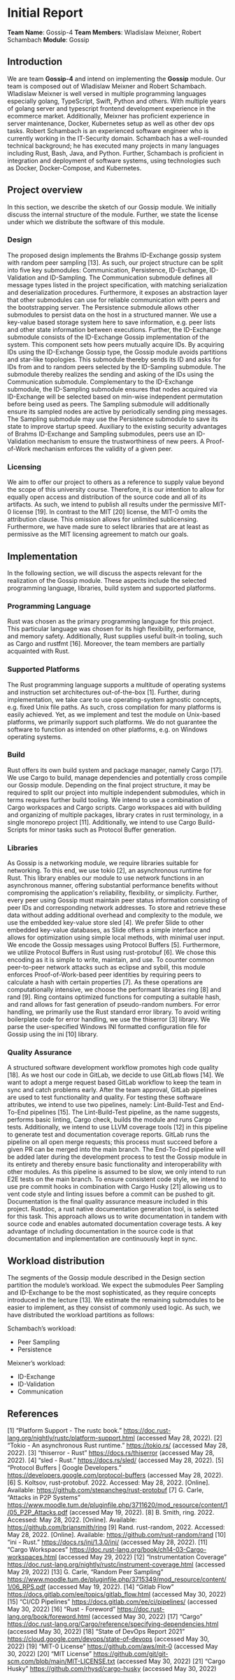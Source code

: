 # Initial Report

**Team Name**: Gossip-4
**Team Members**: Wladislaw Meixner, Robert Schambach
**Module**: Gossip

## Introduction

We are team **Gossip-4** and intend on implementing the **Gossip** module. Our team is composed out of Wladislaw Meixner and Robert Schambach.
Wladislaw Meixner is well versed in multiple programming languages especially golang, TypeScript, Swift, Python and others. With multiple years of golang server and typescript frontend development experience in the ecommerce market. Additionally, Meixner has proficient experience in server maintenance, Docker, Kubernetes setup as well as other dev ops tasks.
Robert Schambach is an experienced software engineer who is currently working in the IT-Security domain. Schambach has a well-rounded technical background; he has executed many projects in many languages including Rust, Bash, Java, and Python. Further, Schambach is proficient in integration and deployment of software systems, using technologies such as Docker, Docker-Compose, and Kubernetes.

## Project overview

In this section, we describe the sketch of our Gossip module. We initially discuss the internal structure of the module. Further, we state the license under which we distribute the software of this module.

### Design

The proposed design implements the Brahms ID-Exchange gossip system with random peer sampling [13]. As such, our project structure can be split into five key submodules: Communication, Persistence, ID-Exchange, ID-Validation and ID-Sampling.
The Communication submodule defines all message types listed in the project specification, with matching serialization and deserialization procedures. Furthermore, it exposes an abstraction layer that other submodules can use for reliable communication with peers and the bootstrapping server.
The Persistence submodule allows other submodules to persist data on the host in a structured manner. We use a key-value based storage system here to save information, e.g. peer lists and other state information between executions.
Further, the ID-Exchange submodule consists of the ID-Exchange Gossip implementation of the system. This component sets how peers mutually acquire IDs. By acquiring IDs using the ID-Exchange Gossip type, the Gossip module avoids partitions and star-like topologies. This submodule thereby sends its ID and asks for IDs from and to random peers selected by the ID-Sampling submodule. The submodule thereby realizes the sending and asking of the IDs using the Communication submodule.
Complementary to the ID-Exchange submodule, the ID-Sampling submodule ensures that nodes acquired via ID-Exchange will be selected based on min-wise independent permutation before being used as peers. The Sampling submodule will additionally ensure its sampled nodes are active by periodically sending ping messages. The Sampling submodule may use the Persistence submodule to save its state to improve startup speed.
Auxiliary to the existing security advantages of Brahms ID-Exchange and Sampling submodules, peers use an ID-Validation mechanism to ensure the trustworthiness of new peers. A Proof-of-Work mechanism enforces the validity of a given peer.

### Licensing

We aim to offer our project to others as a reference to supply value beyond the scope of this university course. Therefore, it is our intention to allow for equally open access and distribution of the source code and all of its artifacts. As such, we intend to publish all results under the permissive MIT-0 license [19]. In contrast to the MIT [20] license, the MIT-0 omits the attribution clause. This omission allows for unlimited sublicensing. Furthermore, we have made sure to select libraries that are at least as permissive as the MIT licensing agreement to match our goals.

## Implementation

In the following section, we will discuss the aspects relevant for the realization of the Gossip module. These aspects include the selected programming language, libraries, build system and supported platforms.

### Programming Language

Rust was chosen as the primary programming language for this project. This particular language was chosen for its high flexibility, performance, and memory safety. Additionally, Rust supplies useful built-in tooling, such as Cargo and rustfmt [16]. Moreover, the team members are partially acquainted with Rust.

### Supported Platforms

The Rust programming language supports a multitude of operating systems and instruction set architectures out-of-the-box [1]. Further, during implementation, we take care to use operating-system agnostic concepts, e.g. fixed Unix file paths. As such, cross compilation for many platforms is easily achieved.
Yet, as we implement and test the module on Unix-based platforms, we primarily support such platforms. We do not guarantee the software to function as intended on other platforms, e.g. on Windows operating systems.

### Build

Rust offers its own build system and package manager, namely Cargo [17]. We use Cargo to build, manage dependencies and potentially cross compile our Gossip module.
Depending on the final project structure, it may be required to split our project into multiple independent submodules, which in terms requires further build tooling. We intend to use a combination of Cargo workspaces and Cargo scripts. Cargo workspaces aid with building and organizing of multiple packages, library crates in rust terminology, in a single monorepo project [11]. Additionally, we intend to use Cargo Build-Scripts for minor tasks such as Protocol Buffer generation.

### Libraries

As Gossip is a networking module, we require libraries suitable for networking.
To this end, we use tokio [2], an asynchronous runtime for Rust. This library enables our module to use network functions in an asynchronous manner, offering substantial performance benefits without compromising the application's reliability, flexibility, or simplicity.
Further, every peer using Gossip must maintain peer status information consisting of peer IDs and corresponding network addresses. To store and retrieve these data without adding additional overhead and complexity to the module, we use the embedded key-value store sled [4]. We prefer Slide to other embedded key-value databases, as Slide offers a simple interface and allows for optimization using simple local methods, with minimal user input.
We encode the Gossip messages using Protocol Buffers [5]. Furthermore, we utilize Protocol Buffers in Rust using rust-protobuf [6]. We chose this encoding as it is simple to write, maintain, and use.
To counter common peer-to-peer network attacks such as eclipse and sybill, this module enforces Proof-of-Work-based peer identities by requiring peers to calculate a hash with certain properties [7]. As these operations are computationally intensive, we choose the performant libraries ring [8] and rand [9]. Ring contains optimized functions for computing a suitable hash, and rand allows for fast generation of pseudo-random numbers.
For error handling, we primarily use the Rust standard error library. To avoid writing boilerplate code for error handling, we use the thiserror [3] library.
We parse the user-specified Windows INI formatted configuration file for Gossip using the ini [10] library.

### Quality Assurance

A structured software development workflow promotes high code quality [18]. As we host our code in GitLab, we decide to use GitLab flows [14]. We want to adopt a merge request based GitLab workflow to keep the team in sync and catch problems early. After the team approval, GitLab pipelines are used to test functionality and quality. For testing these software attributes, we intend to use two pipelines, namely: Lint-Build-Test and End-To-End pipelines [15].
The Lint-Build-Test pipeline, as the name suggests, performs basic linting, Cargo check, builds the module and runs Cargo tests. Additionally, we intend to use LLVM coverage tools [12] in this pipeline to generate test and documentation coverage reports. GitLab runs the pipeline on all open merge requests; this process must succeed before a given PR can be merged into the main branch.
The End-To-End pipeline will be added later during the development process to test the Gossip module in its entirety and thereby ensure basic functionality and interoperability with other modules. As this pipeline is assumed to be slow, we only intend to run E2E tests on the main branch.
To ensure consistent code style, we intend to use pre commit hooks in combination with Cargo Husky [21] allowing us to vent code style and linting issues before a commit can be pushed to git.
Documentation is the final quality assurance measure included in this project. Rustdoc, a rust native documentation generation tool, is selected for this task. This approach allows us to write documentation in tandem with source code and enables automated documentation coverage tests. A key advantage of including documentation in the source code is that documentation and implementation are continuously kept in sync.

## Workload distribution

The segments of the Gossip module described in the Design section partition the module’s workload. We expect the submodules Peer Sampling and ID-Exchange to be the most sophisticated, as they require concepts introduced in the lecture [13]. We estimate the remaining submodules to be easier to implement, as they consist of commonly used logic. As such, we have distributed the workload partitions as follows:

Schambach’s workload:

- Peer Sampling
- Persistence

Meixner’s workload:

- ID-Exchange
- ID-Validation
- Communication

## References

[1] “Platform Support - The rustc book.” https://doc.rust-lang.org/nightly/rustc/platform-support.html (accessed May 28, 2022).
[2] “Tokio - An asynchronous Rust runtime.” https://tokio.rs/ (accessed May 28, 2022).
[3] “thiserror - Rust” https://docs.rs/thiserror (accessed May 28, 2022).
[4] “sled - Rust.” https://docs.rs/sled/ (accessed May 28, 2022).
[5] “Protocol Buffers | Google Developers.” https://developers.google.com/protocol-buffers (accessed May 28, 2022).
[6] S. Koltsov, rust-protobuf. 2022. Accessed: May 28, 2022. [Online]. Available: https://github.com/stepancheg/rust-protobuf
[7] G. Carle, “Attacks in P2P Systems” https://www.moodle.tum.de/pluginfile.php/3711620/mod_resource/content/1/05_P2P_Attacks.pdf (accessed May 19, 2022).
[8] B. Smith, ring. 2022. Accessed: May 28, 2022. [Online]. Available: https://github.com/briansmith/ring
[9] Rand. rust-random, 2022. Accessed: May 28, 2022. [Online]. Available: https://github.com/rust-random/rand
[10] “ini - Rust.” https://docs.rs/ini/1.3.0/ini/ (accessed May 28, 2022).
[11] “Cargo Workspaces” https://doc.rust-lang.org/book/ch14-03-Cargo-workspaces.html (accessed May 29, 2022)
[12] “Instrumentation Coverage” https://doc.rust-lang.org/nightly/rustc/instrument-coverage.html (accessed May 29, 2022)
[13] G. Carle, “Random Peer Sampling” https://www.moodle.tum.de/pluginfile.php/3715349/mod_resource/content/1/06_RPS.pdf (accessed May 19, 2022).
[14] “Gitlab Flow” https://docs.gitlab.com/ee/topics/gitlab_flow.html (accessed May 30, 2022)
[15] “CI/CD Pipelines” https://docs.gitlab.com/ee/ci/pipelines/ (accessed May 30, 2022)
[16] “Rust - Foreword” https://doc.rust-lang.org/book/foreword.html (accessed May 30, 2022)
[17] “Cargo” https://doc.rust-lang.org/Cargo/reference/specifying-dependencies.html (accessed May 30, 2022)
[18] “State of DevOps Report 2021” https://cloud.google.com/devops/state-of-devops (accessed May 30, 2022)
[19] “MIT-0 License” https://github.com/aws/mit-0 (accessed May 30, 2022)
[20] “MIT License” https://github.com/git/git-scm.com/blob/main/MIT-LICENSE.txt (accessed May 30, 2022)
[21] “Cargo Husky” https://github.com/rhysd/cargo-husky (accessed May 30, 2022)
